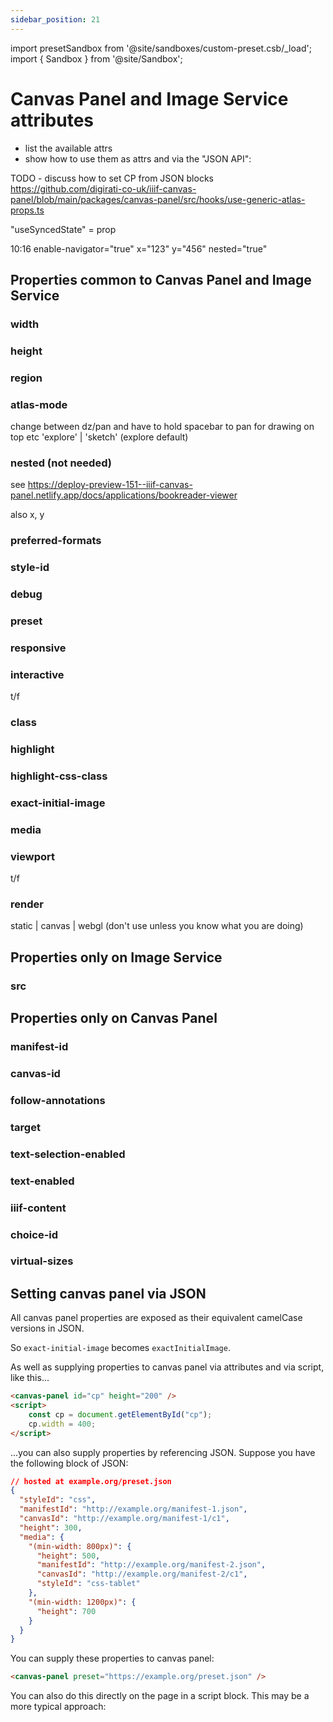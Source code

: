 ```yaml
---
sidebar_position: 21
---
```


import presetSandbox from '@site/sandboxes/custom-preset.csb/_load';
import { Sandbox } from '@site/Sandbox';

# Canvas Panel and Image Service attributes

 - list the available attrs
 - show how to use them as attrs and via the "JSON API":

 TODO - discuss how to set CP from JSON blocks
https://github.com/digirati-co-uk/iiif-canvas-panel/blob/main/packages/canvas-panel/src/hooks/use-generic-atlas-props.ts


"useSyncedState" = prop


10:16
enable-navigator="true"
x="123"
y="456"
nested="true"


## Properties common to Canvas Panel and Image Service

### width

### height

### region

### atlas-mode
change between dz/pan and have to hold spacebar to pan
for drawing on top etc
'explore' | 'sketch' (explore default)

### nested (not needed)
see https://deploy-preview-151--iiif-canvas-panel.netlify.app/docs/applications/bookreader-viewer

also x, y


### preferred-formats

### style-id

### debug

### preset

### responsive

### interactive

t/f

### class

### highlight

### highlight-css-class

### exact-initial-image

### media

### viewport

t/f

### render

static | canvas | webgl (don't use unless you know what you are doing)


## Properties only on Image Service

### src



## Properties only on Canvas Panel

### manifest-id

### canvas-id

### follow-annotations

### target

### text-selection-enabled

### text-enabled

### iiif-content

### choice-id

### virtual-sizes

    

## Setting canvas panel via JSON

All canvas panel properties are exposed as their equivalent camelCase versions in JSON.

So `exact-initial-image` becomes `exactInitialImage`.

As well as supplying properties to canvas panel via attributes and via script, like this...

```html
<canvas-panel id="cp" height="200" />
<script>
    const cp = document.getElementById("cp");
    cp.width = 400;
</script>
```

...you can also supply properties by referencing JSON. Suppose you have the following block of JSON: 

```json 
// hosted at example.org/preset.json
{
  "styleId": "css",
  "manifestId": "http://example.org/manifest-1.json",
  "canvasId": "http://example.org/manifest-1/c1",
  "height": 300,
  "media": {
    "(min-width: 800px)": { 
      "height": 500,
      "manifestId": "http://example.org/manifest-2.json",
      "canvasId": "http://example.org/manifest-2/c1",
      "styleId": "css-tablet"
    },
    "(min-width: 1200px)": {
      "height": 700
    }
  }
}
```

You can supply these properties to canvas panel:

```html
<canvas-panel preset="https://example.org/preset.json" />
```

You can also do this directly on the page in a script block. This may be a more typical approach:

<Sandbox project={presetSandbox} />
